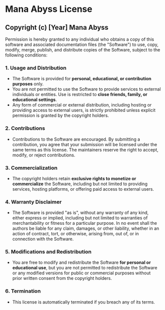 # Mana Abyss License

## Copyright (c) [Year] Mana Abyss

Permission is hereby granted to any individual who obtains a copy of this software and associated documentation files (the "Software") to use, copy, modify, merge, publish, and distribute copies of the Software, subject to the following conditions:

### 1. **Usage and Distribution**

- The Software is provided for **personal, educational, or contribution purposes** only.
- You are not permitted to use the Software to provide services to external individuals or entities. Use is restricted to **close friends, family, or educational settings**.
- Any form of commercial or external distribution, including hosting or providing access to external users, is strictly prohibited unless explicit permission is granted by the copyright holders.

### 2. **Contributions**

- Contributions to the Software are encouraged. By submitting a contribution, you agree that your submission will be licensed under the same terms as this license. The maintainers reserve the right to accept, modify, or reject contributions.

### 3. **Commercialization**

- The copyright holders retain **exclusive rights to monetize or commercialize** the Software, including but not limited to providing services, hosting platforms, or offering paid access to external users.

### 4. **Warranty Disclaimer**

- The Software is provided "as is", without any warranty of any kind, either express or implied, including but not limited to warranties of merchantability or fitness for a particular purpose. In no event shall the authors be liable for any claim, damages, or other liability, whether in an action of contract, tort, or otherwise, arising from, out of, or in connection with the Software.

### 5. **Modifications and Redistribution**

- You are free to modify and redistribute the Software **for personal or educational use**, but you are not permitted to redistribute the Software or any modified versions for public or commercial purposes without prior written consent from the copyright holders.

### 6. **Termination**

- This license is automatically terminated if you breach any of its terms.
